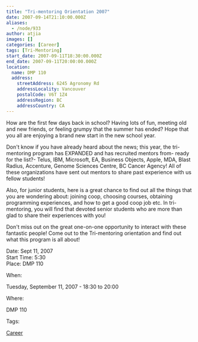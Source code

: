 ```yaml
---
title: "Tri-mentoring Orientation 2007"
date: 2007-09-14T21:10:00.000Z
aliases:
  - /node/933
author: atjia
images: []
categories: [Career]
tags: [Tri-Mentoring]
start_date: 2007-09-11T18:30:00.000Z
end_date: 2007-09-11T20:00:00.000Z
location:
  name: DMP 110
  address:
    streetAddress: 6245 Agronomy Rd
    addressLocality: Vancouver
    postalCode: V6T 1Z4
    addressRegion: BC
    addressCountry: CA
---
```


How are the first few days back in school? Having lots of fun, meeting old and new friends, or feeling grumpy that the summer has ended? Hope that you all are enjoying a brand new start in the new school year.

Don't know if you have already heard about the news; this year, the tri-mentoring program has EXPANDED and has recruited mentors from- ready for the list?- Telus, IBM, Microsoft, EA, Business Objects, Apple, MDA, Blast Radius, Accenture, Genome Sciences Centre, BC Cancer Agency! All of these organizations have sent out mentors to share past experience with us fellow students!

Also, for junior students, here is a great chance to find out all the things that you are wondering about: joining coop, choosing courses, obtaining programming experiences, and how to get a good coop job etc. In tri-mentoring, you will find that devoted senior students who are more than glad to share their experiences with you!

Don't miss out on the great one-on-one opportunity to interact with these fantastic people! Come out to the Tri-mentoring orientation and find out what this program is all about!

Date: Sept 11, 2007 \
Start Time: 5:30 \
Place: DMP 110

When: 

Tuesday, September 11, 2007 - 18:30 to 20:00

Where: 

DMP 110

Tags: 

[Career](/career)
